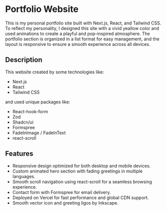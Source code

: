 
# Portfolio Website

This is my personal portfolio site built with Next.js, React, and Tailwind CSS. 
To reflect my personality, I designed this site with a vivid yeallow color and used animations to create a playful and pop-inspired atmosphere.
The portfolio section is organized in a list format for easy management, and the layout is responsive to ensure a smooth experience across all devices.


## Description

This website created by some technologies like:
- Next.js
- React
- Tailwind CSS

and used unique packages like:
- React-hook-form
- Zod
- Shadcn/ui
- Formspree
- FadeInImage / FadeInText
- react-scroll


## Features

- Responsive design optimized for both desktop and mobile devices.
- Custom animated hero section with fading greetings in multiple languages.
- Smooth scroll navigation using react-scroll for a seamless browsing experience.
- Contact form with Formspree for email delivery.
- Deployed on Vercel for fast performance and global CDN support.
- Smooth vector icon and greeting ligos by Inkscape.
